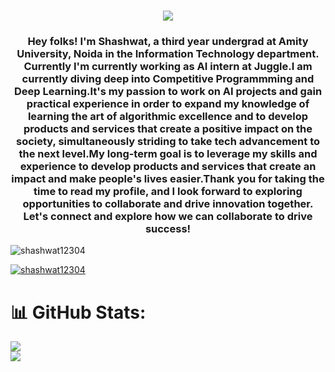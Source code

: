<h1 align="center">
    <img src="https://readme-typing-svg.herokuapp.com/?font=Righteous&size=35&center=true&vCenter=true&width=500&height=70&duration=4000&lines=Hi+There!+👋;+I'm+ Shashwat+ Sharma!;" />
</h1>
<h3 align="center">Hey folks! I'm Shashwat, a third year undergrad at Amity University, Noida in the Information Technology department. Currently I'm currently working as AI intern at Juggle.I am currently diving deep into Competitive Programmming and Deep Learning.It's my passion to work on AI projects and gain practical experience in order to expand my knowledge of learning the art of algorithmic excellence and to develop products and services that create a positive impact on the society, simultaneously striding to take tech advancement to the next level.My long-term goal is to leverage my skills and experience to develop products and services that create an impact and make people's lives easier.Thank you for taking the time to read my profile, and I look forward to exploring opportunities to collaborate and drive innovation together. Let's connect and explore how we can collaborate to drive success!</h3>

<p align="left"> <img src="https://komarev.com/ghpvc/?username=shashwat12304&style=flat-square&color=red" alt="shashwat12304" /> </p>

<p align="left"> <a href="https://www.linkedin.com/in/shashwat-sharma-708206215/" target="blank"><img src="https://img.shields.io/badge/LinkedIn-0077B5?style=for-the-badge&logo=linkedin&logoColor=white" alt="shashwat12304" /></a></p>

<!--
**shashwat12304/shashwat12304** is a ✨ _special_ ✨ repository because its `README.md` (this file) appears on your GitHub profile.

Here are some ideas to get you started:

- 🔭 I’m currently working on ...
- 🌱 I’m currently learning ...
- 👯 I’m looking to collaborate on ...
- 🤔 I’m looking for help with ...
- 💬 Ask me about ...
- 📫 How to reach me: ...
- 😄 Pronouns: ...
- ⚡ Fun fact: ...
-->
# 📊 GitHub Stats:
![](https://github-readme-streak-stats.herokuapp.com/?user=shashwat12304&theme=dark&hide_border=false)<br/>
![](https://github-readme-stats.vercel.app/api/top-langs/?username=shashwat12304&theme=dark&hide_border=false&include_all_commits=true&count_private=true&layout=compact)

